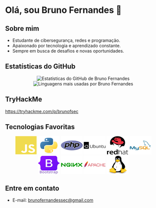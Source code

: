 # Olá, sou Bruno Fernandes 👋

## Sobre mim
- Estudante de cibersegurança, redes e programação.
- Apaixonado por tecnologia e aprendizado constante.
- Sempre em busca de desafios e novas oportunidades.

## Estatísticas do GitHub
<div align="center">
  <img height="180em" src="https://github-readme-stats.vercel.app/api?username=brunofrs&show_icons=true&theme=gotham&include_all_commits=true&count_private=true" alt="Estatísticas do GitHub de Bruno Fernandes">
  <img height="180em" src="https://github-readme-stats.vercel.app/api/top-langs/?username=brunofrs&layout=compact&langs_count=7&theme=gotham" alt="Linguagens mais usadas por Bruno Fernandes">
</div>

## TryHackMe
https://tryhackme.com/p/brunofsec
<div align="center">
  
</div>

## Tecnologias Favoritas
<div align="center">
  <img alt="JavaScript" height="60" width="70" src="https://raw.githubusercontent.com/devicons/devicon/master/icons/javascript/javascript-plain.svg">
  <img alt="Python" height="60" width="70" src="https://raw.githubusercontent.com/devicons/devicon/master/icons/python/python-original.svg">
  <img alt="PHP" height="60" width="70" src="https://raw.githubusercontent.com/devicons/devicon/master/icons/php/php-original.svg">
  <img alt="Ubuntu" height="60" width="70" src="https://raw.githubusercontent.com/devicons/devicon/master/icons/ubuntu/ubuntu-plain-wordmark.svg">
  <img alt="Red Hat" height="60" width="70" src="https://raw.githubusercontent.com/devicons/devicon/master/icons/redhat/redhat-original-wordmark.svg">
  <img alt="MySQL" height="60" width="70" src="https://raw.githubusercontent.com/devicons/devicon/master/icons/mysql/mysql-original-wordmark.svg">
  <img alt="Bootstrap" height="60" width="70" src="https://raw.githubusercontent.com/devicons/devicon/master/icons/bootstrap/bootstrap-original-wordmark.svg">
  <img alt="Nginx" height="60" width="70" src="https://raw.githubusercontent.com/devicons/devicon/master/icons/nginx/nginx-original.svg">
  <img alt="Apache" height="60" width="70" src="https://raw.githubusercontent.com/devicons/devicon/master/icons/apache/apache-original-wordmark.svg">
  <img alt="Linux" height="60" width="70" src="https://raw.githubusercontent.com/devicons/devicon/master/icons/linux/linux-original.svg">
</div>

## Entre em contato
- E-mail: brunofernandessec@gmail.com
